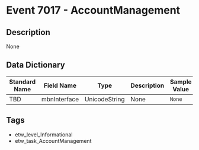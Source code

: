 # Event 7017 - AccountManagement

## Description
None

## Data Dictionary
|Standard Name|Field Name|Type|Description|Sample Value|
|---|---|---|---|---|
|TBD|mbnInterface|UnicodeString|None|`None`|

## Tags
* etw_level_Informational
* etw_task_AccountManagement